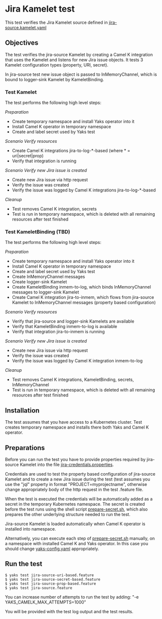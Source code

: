 # Jira Kamelet test

This test verifies the Jira Kamelet source defined in [jira-source.kamelet.yaml](https://github.com/openshift-integration/kamelet-catalog/blob/master/jira-source.kamelet.yaml)

## Objectives

The test verifies the jira-source Kamelet by creating a Camel K integration that uses the Kamelet and listens for new 
Jira issue objects. It tests 3 Kamelet configuration types (property, URI, secret). 

In jira-source test new issue object is passed to InMemoryChannel, which is bound to logger-sink Kamelet by KameletBinding.

### Test Kamelet

The test performs the following high level steps:

*Preparation*
- Create temporary namespace and install Yaks operator into it
- Install Camel K operator in temporary namespace
- Create and label secret used by Yaks test 

*Scenario Verify resources* 
- Create Camel K integrations jira-to-log-\*-based (where \* = uri|secret|prop)
- Verify that integration is running 

*Scenario Verify new Jira issue is created* 
- Create new Jira issue via http request
- Verify the issue was created 
- Verify the issue was logged by Camel K integrations jira-to-log-\*-based  

*Cleanup*
- Test removes Camel K integration, secrets 
- Test is run in temporary namespace, which is deleted with all remaining resources after test finished


### Test KameletBinding (TBD)

The test performs the following high level steps:

*Preparation*
- Create temporary namespace and install Yaks operator into it
- Install Camel K operator in temporary namespace
- Create and label secret used by Yaks test
- Create InMemoryChannel messages
- Create logger-sink Kamelet
- Create KameletBinding inmem-to-log, which binds InMemoryChannel messages to logger-sink Kamelet
- Create Camel K integration jira-to-inmem, which flows from jira-source Kamelet to InMemoryChannel messages (property 
based configuration)

*Scenario Verify resources* 
- Verify that jira-source and logger-sink Kamelets are available
- Verify that KameletBinding inmem-to-log is available
- Verify that integration jira-to-inmem is running 

*Scenario Verify new Jira issue is created* 
- Create new Jira issue via http request
- Verify the issue was created 
- Verify the issue was logged by Camel K integration inmem-to-log  

*Cleanup*
- Test removes Camel K integrations, KameletBinding, secrets, InMemoryChannel 
- Test is run in temporary namespace, which is deleted with all remaining resources after test finished

## Installation

The test assumes that you have access to a Kubernetes cluster. Test creates temporary namespace and installs there both 
Yaks and Camel K operator.

## Preparations

Before you can run the test you have to provide properties required by jira-source Kamelet into the file [jira-credentials.properties](jira-credentials.properties). 
 
Credentials are used to test the property based configuration of jira-source Kamelet and to create a new Jira issue 
during the test (test assumes you use the "jql" property in format "PROJECT=myprojectname", otherwise change 
appropriately body of the http request in the test .feature file. 

When the test is executed the credentials will be automatically added as a secret in the temporary Kubernetes namespace. 
The secret is created before the test runs using the shell script [prepare-secret.sh](prepare-secret.sh),
which also prepares the other underlying structure needed to run the test.

Jira-source Kamelet is loaded automatically when Camel K operator is installed into namespace.

Alternatively, you can execute each step of [prepare-secret.sh](prepare-secret.sh) manually, on a namespace with installed Camel K and 
Yaks operator. In this case you should change [yaks-config.yaml](yaks-config.yaml) appropriately. 

## Run the test

```shell script
$ yaks test jira-source-uri-based.feature
$ yaks test jira-source-secret-based.feature
$ yaks test jira-source-prop-based.feature
$ yaks test jira-source.feature
```

You can increase number of attempts to run the test by adding: "-e YAKS_CAMELK_MAX_ATTEMPTS=1000"

You will be provided with the test log output and the test results.
